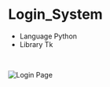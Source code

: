 # Login_System

- Language Python
- Library Tk

<br>


![Login Page](https://user-images.githubusercontent.com/71058334/127103578-d730aa90-6ae2-4dd4-bf24-f122b5b13930.PNG)
